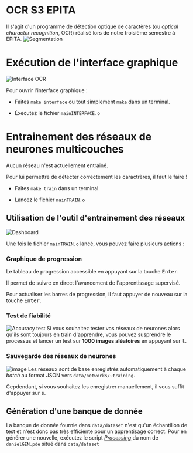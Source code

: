# OCR S3 EPITA

Il s'agit d'un programme de détection optique de caractères (ou *optical character recognition*, OCR) réalisé lors de notre troisième semestre à EPITA.
![Segmentation](https://user-images.githubusercontent.com/13369175/102380416-2e6f7e80-3fc8-11eb-8bc7-1ab05dbc7ea6.png)


# Exécution de l'interface graphique
![Interface OCR](https://user-images.githubusercontent.com/13369175/102357792-032c6580-3faf-11eb-9265-53ef588f7070.png)

Pour ouvrir l'interface graphique :

- Faites `make interface` ou tout simplement `make` dans un terminal.

- Éxecutez le fichier `mainINTERFACE.o`

# Entrainement des réseaux de neurones multicouches
Aucun réseau n'est actuellement entrainé.

Pour lui permettre de détecter correctement les caractrères, il faut le faire !

- Faites `make train` dans un terminal.

- Lancez le fichier `mainTRAIN.o`

## Utilisation de l'outil d'entrainement des réseaux
![Dashboard](https://user-images.githubusercontent.com/13369175/102359802-88187e80-3fb1-11eb-97e8-5c46c7185737.png)

Une fois le fichier `mainTRAIN.o` lancé, vous pouvez faire plusieurs actions :
### Graphique de progression
Le tableau de progression accessible en appuyant sur la touche <kbd>Enter</kbd>.

Il permet de suivre en direct l'avancement de l'apprentissage supervisé.

Pour actualiser les barres de progression, il faut appuyer de nouveau sur la touche <kbd>Enter</kbd>.

### Test de fiabilité
![Accuracy test](https://user-images.githubusercontent.com/13369175/102369282-0e39c280-3fbc-11eb-99d1-65359c1f4897.png)
Si vous souhaitez tester vos réseaux de neurones alors qu'ils sont toujours en train d'apprendre, vous pouvez susprendre le processus et lancer un test sur **1000 images aléatoires** en appuyant sur <kbd>t</kbd>.

### Sauvegarde des réseaux de neurones
![image](https://user-images.githubusercontent.com/13369175/102371086-1c88de00-3fbe-11eb-957c-12482b4ae7a6.png)
Les réseaux sont de base enregistrés automatiquement à chaque *batch* au format JSON vers `data/networks/~training`.

Cepdendant, si vous souhaitez les enregistrer manuellement, il vous suffit d'appuyer sur <kbd>s</kbd>.

## Génération d'une banque de donnée
La banque de donnée fournie dans `data/dataset` n'est qu'un échantillon de test et n'est donc pas très efficiente pour un apprentisage correct.
Pour en générer une nouvelle, exécutez le script [*Processing*](https://processing.org) du nom de `danielGEN.pde` situé dans `data/dataset`
